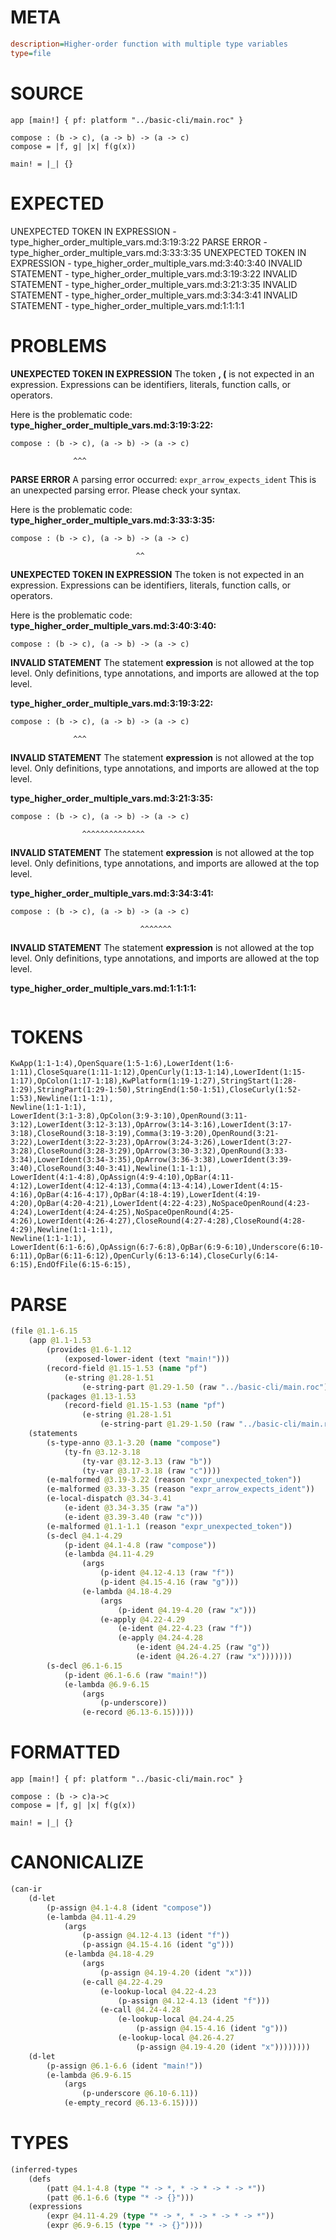 # META
~~~ini
description=Higher-order function with multiple type variables
type=file
~~~
# SOURCE
~~~roc
app [main!] { pf: platform "../basic-cli/main.roc" }

compose : (b -> c), (a -> b) -> (a -> c)
compose = |f, g| |x| f(g(x))

main! = |_| {}
~~~
# EXPECTED
UNEXPECTED TOKEN IN EXPRESSION - type_higher_order_multiple_vars.md:3:19:3:22
PARSE ERROR - type_higher_order_multiple_vars.md:3:33:3:35
UNEXPECTED TOKEN IN EXPRESSION - type_higher_order_multiple_vars.md:3:40:3:40
INVALID STATEMENT - type_higher_order_multiple_vars.md:3:19:3:22
INVALID STATEMENT - type_higher_order_multiple_vars.md:3:21:3:35
INVALID STATEMENT - type_higher_order_multiple_vars.md:3:34:3:41
INVALID STATEMENT - type_higher_order_multiple_vars.md:1:1:1:1
# PROBLEMS
**UNEXPECTED TOKEN IN EXPRESSION**
The token **, (** is not expected in an expression.
Expressions can be identifiers, literals, function calls, or operators.

Here is the problematic code:
**type_higher_order_multiple_vars.md:3:19:3:22:**
```roc
compose : (b -> c), (a -> b) -> (a -> c)
```
                  ^^^


**PARSE ERROR**
A parsing error occurred: `expr_arrow_expects_ident`
This is an unexpected parsing error. Please check your syntax.

Here is the problematic code:
**type_higher_order_multiple_vars.md:3:33:3:35:**
```roc
compose : (b -> c), (a -> b) -> (a -> c)
```
                                ^^


**UNEXPECTED TOKEN IN EXPRESSION**
The token  is not expected in an expression.
Expressions can be identifiers, literals, function calls, or operators.

Here is the problematic code:
**type_higher_order_multiple_vars.md:3:40:3:40:**
```roc
compose : (b -> c), (a -> b) -> (a -> c)
```
                                       


**INVALID STATEMENT**
The statement **expression** is not allowed at the top level.
Only definitions, type annotations, and imports are allowed at the top level.

**type_higher_order_multiple_vars.md:3:19:3:22:**
```roc
compose : (b -> c), (a -> b) -> (a -> c)
```
                  ^^^


**INVALID STATEMENT**
The statement **expression** is not allowed at the top level.
Only definitions, type annotations, and imports are allowed at the top level.

**type_higher_order_multiple_vars.md:3:21:3:35:**
```roc
compose : (b -> c), (a -> b) -> (a -> c)
```
                    ^^^^^^^^^^^^^^


**INVALID STATEMENT**
The statement **expression** is not allowed at the top level.
Only definitions, type annotations, and imports are allowed at the top level.

**type_higher_order_multiple_vars.md:3:34:3:41:**
```roc
compose : (b -> c), (a -> b) -> (a -> c)
```
                                 ^^^^^^^


**INVALID STATEMENT**
The statement **expression** is not allowed at the top level.
Only definitions, type annotations, and imports are allowed at the top level.

**type_higher_order_multiple_vars.md:1:1:1:1:**
```roc

```



# TOKENS
~~~zig
KwApp(1:1-1:4),OpenSquare(1:5-1:6),LowerIdent(1:6-1:11),CloseSquare(1:11-1:12),OpenCurly(1:13-1:14),LowerIdent(1:15-1:17),OpColon(1:17-1:18),KwPlatform(1:19-1:27),StringStart(1:28-1:29),StringPart(1:29-1:50),StringEnd(1:50-1:51),CloseCurly(1:52-1:53),Newline(1:1-1:1),
Newline(1:1-1:1),
LowerIdent(3:1-3:8),OpColon(3:9-3:10),OpenRound(3:11-3:12),LowerIdent(3:12-3:13),OpArrow(3:14-3:16),LowerIdent(3:17-3:18),CloseRound(3:18-3:19),Comma(3:19-3:20),OpenRound(3:21-3:22),LowerIdent(3:22-3:23),OpArrow(3:24-3:26),LowerIdent(3:27-3:28),CloseRound(3:28-3:29),OpArrow(3:30-3:32),OpenRound(3:33-3:34),LowerIdent(3:34-3:35),OpArrow(3:36-3:38),LowerIdent(3:39-3:40),CloseRound(3:40-3:41),Newline(1:1-1:1),
LowerIdent(4:1-4:8),OpAssign(4:9-4:10),OpBar(4:11-4:12),LowerIdent(4:12-4:13),Comma(4:13-4:14),LowerIdent(4:15-4:16),OpBar(4:16-4:17),OpBar(4:18-4:19),LowerIdent(4:19-4:20),OpBar(4:20-4:21),LowerIdent(4:22-4:23),NoSpaceOpenRound(4:23-4:24),LowerIdent(4:24-4:25),NoSpaceOpenRound(4:25-4:26),LowerIdent(4:26-4:27),CloseRound(4:27-4:28),CloseRound(4:28-4:29),Newline(1:1-1:1),
Newline(1:1-1:1),
LowerIdent(6:1-6:6),OpAssign(6:7-6:8),OpBar(6:9-6:10),Underscore(6:10-6:11),OpBar(6:11-6:12),OpenCurly(6:13-6:14),CloseCurly(6:14-6:15),EndOfFile(6:15-6:15),
~~~
# PARSE
~~~clojure
(file @1.1-6.15
	(app @1.1-1.53
		(provides @1.6-1.12
			(exposed-lower-ident (text "main!")))
		(record-field @1.15-1.53 (name "pf")
			(e-string @1.28-1.51
				(e-string-part @1.29-1.50 (raw "../basic-cli/main.roc"))))
		(packages @1.13-1.53
			(record-field @1.15-1.53 (name "pf")
				(e-string @1.28-1.51
					(e-string-part @1.29-1.50 (raw "../basic-cli/main.roc"))))))
	(statements
		(s-type-anno @3.1-3.20 (name "compose")
			(ty-fn @3.12-3.18
				(ty-var @3.12-3.13 (raw "b"))
				(ty-var @3.17-3.18 (raw "c"))))
		(e-malformed @3.19-3.22 (reason "expr_unexpected_token"))
		(e-malformed @3.33-3.35 (reason "expr_arrow_expects_ident"))
		(e-local-dispatch @3.34-3.41
			(e-ident @3.34-3.35 (raw "a"))
			(e-ident @3.39-3.40 (raw "c")))
		(e-malformed @1.1-1.1 (reason "expr_unexpected_token"))
		(s-decl @4.1-4.29
			(p-ident @4.1-4.8 (raw "compose"))
			(e-lambda @4.11-4.29
				(args
					(p-ident @4.12-4.13 (raw "f"))
					(p-ident @4.15-4.16 (raw "g")))
				(e-lambda @4.18-4.29
					(args
						(p-ident @4.19-4.20 (raw "x")))
					(e-apply @4.22-4.29
						(e-ident @4.22-4.23 (raw "f"))
						(e-apply @4.24-4.28
							(e-ident @4.24-4.25 (raw "g"))
							(e-ident @4.26-4.27 (raw "x")))))))
		(s-decl @6.1-6.15
			(p-ident @6.1-6.6 (raw "main!"))
			(e-lambda @6.9-6.15
				(args
					(p-underscore))
				(e-record @6.13-6.15)))))
~~~
# FORMATTED
~~~roc
app [main!] { pf: platform "../basic-cli/main.roc" }

compose : (b -> c)a->c
compose = |f, g| |x| f(g(x))

main! = |_| {}
~~~
# CANONICALIZE
~~~clojure
(can-ir
	(d-let
		(p-assign @4.1-4.8 (ident "compose"))
		(e-lambda @4.11-4.29
			(args
				(p-assign @4.12-4.13 (ident "f"))
				(p-assign @4.15-4.16 (ident "g")))
			(e-lambda @4.18-4.29
				(args
					(p-assign @4.19-4.20 (ident "x")))
				(e-call @4.22-4.29
					(e-lookup-local @4.22-4.23
						(p-assign @4.12-4.13 (ident "f")))
					(e-call @4.24-4.28
						(e-lookup-local @4.24-4.25
							(p-assign @4.15-4.16 (ident "g")))
						(e-lookup-local @4.26-4.27
							(p-assign @4.19-4.20 (ident "x"))))))))
	(d-let
		(p-assign @6.1-6.6 (ident "main!"))
		(e-lambda @6.9-6.15
			(args
				(p-underscore @6.10-6.11))
			(e-empty_record @6.13-6.15))))
~~~
# TYPES
~~~clojure
(inferred-types
	(defs
		(patt @4.1-4.8 (type "* -> *, * -> * -> * -> *"))
		(patt @6.1-6.6 (type "* -> {}")))
	(expressions
		(expr @4.11-4.29 (type "* -> *, * -> * -> * -> *"))
		(expr @6.9-6.15 (type "* -> {}"))))
~~~
